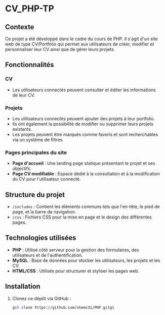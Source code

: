 # CV_PHP-TP

## Contexte
Ce projet a été développé dans le cadre du cours de PHP. Il s'agit d'un site web de type CV/Portfolio qui permet aux utilisateurs de créer, modifier et personnaliser leur CV ainsi que de gérer leurs projets.

## Fonctionnalités

### CV
- Les utilisateurs connectés peuvent consulter et éditer les informations de leur CV.

### Projets
- Les utilisateurs connectés peuvent ajouter des projets à leur portfolio.
- Ils ont également la possibilité de modifier ou supprimer leurs projets existants.
- Les projets peuvent être marqués comme favoris et sont recherchables via un système de filtres.

### Pages principales du site
- **Page d'accueil** : Une landing page statique présentant le projet et ses objectifs.
- **Page CV modifiable** : Espace dédié à la consultation et à la modification du CV pour l'utilisateur connecté.
## Structure du projet

- `/includes` : Contient les éléments communs tels que l'en-tête, le pied de page, et la barre de navigation.
- `/css` : Fichiers CSS pour la mise en page et le design des différentes pages.

## Technologies utilisées

- **PHP** : Utilisé côté serveur pour la gestion des formulaires, des utilisateurs et de l'authentification.
- **MySQL** : Base de données pour stocker les utilisateurs, les projets et les CV.
- **HTML/CSS** : Utilisés pour structurer et styliser les pages web.
## Installation

1. Clonez ce dépôt via GitHub :
   ```bash
   git clone https://github.com/shems31/PHP.gitgi
